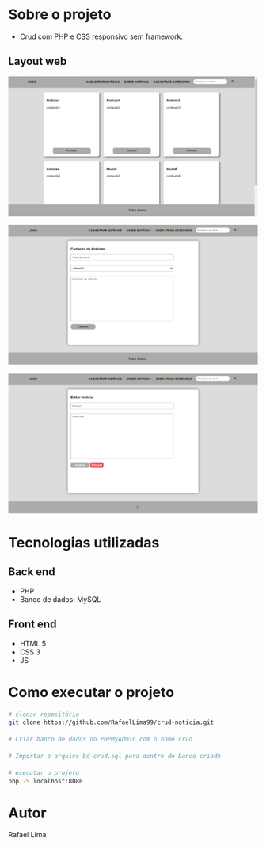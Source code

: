 # Sobre o projeto

- Crud com PHP e CSS responsivo sem framework.

## Layout web

![Web 1](https://github.com/RafaelLima99/assets/blob/main/crudnoticia-desk-01.png)

![Web 2](https://github.com/RafaelLima99/assets/blob/main/crudnoticia-desk-02.png)

![Web 3](https://github.com/RafaelLima99/assets/blob/main/crudnoticia-desk-03.png)

# Tecnologias utilizadas
## Back end
- PHP
- Banco de dados: MySQL
## Front end
- HTML 5
- CSS 3
- JS 

# Como executar o projeto

```bash
# clonar repositório
git clone https://github.com/RafaelLima99/crud-noticia.git

# Criar banco de dados no PHPMyAdmin com o nome crud

# Importar o arquivo bd-crud.sql para dentro do banco criado

# executar o projeto
php -S localhost:8080
```
# Autor
Rafael Lima



